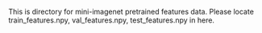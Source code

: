 This is directory for mini-imagenet pretrained features data.
Please locate train_features.npy, val_features.npy, test_features.npy in here.
